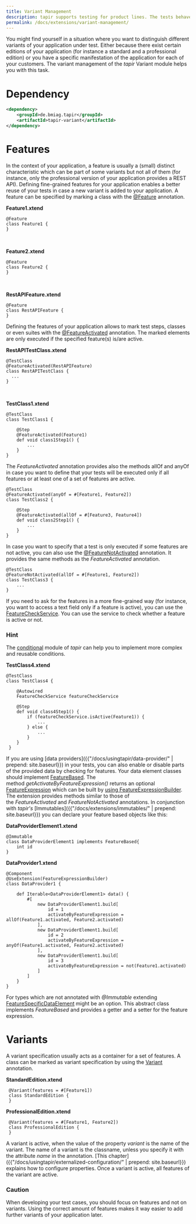 ```yaml
---
title: Variant Management
description: tapir supports testing for product lines. The tests behave differently based on the enabled features of a certain edition or customer.
permalink: /docs/extensions/variant-management/
---
```


You might find yourself in a situation where you want to distinguish
different variants of your application under test. Either because there
exist certain editions of your application (for instance a standard and
a professional edition) or you have a specific manifestation of the
application for each of your customers. The variant management of the
<i>tapir</i> Variant module helps you with this task.

# Dependency

``` xml
<dependency>
    <groupId>de.bmiag.tapir</groupId>
    <artifactId>tapir-variant</artifactId>
</dependency>
```

# Features

In the context of your application, a feature is usually a (small)
distinct characteristic which can be part of some variants but not all
of them (for instance, only the professional version of your application
provides a REST API). Defining fine-grained features for your
application enables a better reuse of your tests in case a new variant
is added to your application. A feature can be specified by marking a
class with the [@Feature](https://www.javadoc.io/page/de.bmiag.tapir/tapir/latest/de/bmiag/tapir/variant/feature/Feature.html) annotation.

**Feature1.xtend**

``` xtend
@Feature
class Feature1 {
}
```

 

**Feature2.xtend**

``` xtend
@Feature
class Feature2 {
}
```

 

**RestAPIFeature.xtend**

``` xtend
@Feature
class RestAPIFeature {
}
```

Defining the features of your application allows to mark test steps,
classes or even suites with the [@FeatureActivated](https://www.javadoc.io/page/de.bmiag.tapir/tapir/latest/de/bmiag/tapir/variant/annotation/feature/FeatureActivated.html) annotation. The marked
elements are only executed if the specified feature(s) is/are active.

**RestAPITestClass.xtend**

``` xtend
@TestClass
@FeatureActivated(RestAPIFeature)
class RestAPITestClass {
  ...
}
```

 

**TestClass1.xtend**

``` xtend
@TestClass
class TestClass1 {

    @Step
    @FeatureActivated(Feature1)
    def void class1Step1() {
        ...
    }
}
```

The *FeatureActivated* annotation provides also the methods allOf and
anyOf in case you want to define that your tests will be executed only
if all features or at least one of a set of features are active.

``` xtend
@TestClass
@FeatureActivated(anyOf = #[Feature1, Feature2])
class TestClass2 {

    @Step
    @FeatureActivated(allOf = #[Feature3, Feature4])
    def void class2Step1() {
        ...
    }
}
```

In case you want to specify that a test is only executed if some
features are not active, you can also use the [@FeatureNotActivated](https://www.javadoc.io/page/de.bmiag.tapir/tapir/latest/de/bmiag/tapir/variant/annotation/feature/FeatureNotActivated.html)
annotation. It provides the same methods as the *FeatureActivated*
annotation.

``` xtend
@TestClass
@FeatureNotActivated(allOf = #[Feature1, Feature2])
class TestClass3 {
    ...
}
```

If you need to ask for the features in a more fine-grained way (for
instance, you want to access a text field only if a feature is active),
you can use the [FeatureCheckService](https://www.javadoc.io/page/de.bmiag.tapir/tapir/latest/de/bmiag/tapir/variant/service/FeatureCheckService.html). You can use the service to check
whether a feature is active or not.

<div class="panel panel-info">
  <div class="panel-heading">
    <h3 class="panel-title"><span class="fa fa-info-circle"></span> Hint</h3>
  </div>
  <div class="panel-body">
  The <a href="{{"/docs/extensions/conditional/" | prepend: site.baseurl}}">conditional</a> module of <i>tapir</i> can help you to implement
  more complex and reusable conditions.
  </div>
</div>

**TestClass4.xtend**

``` xtend
@TestClass
class TestClass4 {

    @Autowired
    FeatureCheckService featureCheckService

    @Step
    def void class4Step1() {
        if (featureCheckService.isActive(Feature1)) {
            ...     
        } else {
            ...
        }
    }
 }
```

If you are using [data providers]({{"/docs/usingtapir/data-provider/" | prepend: site.baseurl}}) in your tests, you can also enable or
disable parts of the provided data by checking for features. Your data
element classes should implement [FeatureBased](https://www.javadoc.io/page/de.bmiag.tapir/tapir/latest/de/bmiag/tapir/variant/data/FeatureBased.html). The
method *getActivateByFeatureExpression()* returns an optional
[FeatureExpression](https://www.javadoc.io/page/de.bmiag.tapir/tapir/latest/de/bmiag/tapir/variant/feature/expression/FeatureExpression.html) which can be built by [using FeatureExpressionBuilder](https://www.javadoc.io/page/de.bmiag.tapir/tapir/latest/de/bmiag/tapir/variant/feature/expression/FeatureExpressionBuilder.html).
The extension provides methods similar to those of
the *FeatureActivated* and *FeatureNotActivated* annotations. In conjunction
with <i>tapir's</i> [Immutables]({{"/docs/extensions/immutables/" | prepend: site.baseurl}}) you can declare your feature based objects like
this:

**DataProviderElement1.xtend**

``` xtend
@Immutable
class DataProviderElement1 implements FeatureBased{
    int id
}
```

**DataProvider1.xtend**

``` xtend
@Component
@UseExtension(FeatureExpressionBuilder)
class DataProvider1 {

    def Iterable<DataProviderElement1> data() {
        #[
            new DataProviderElement1.build[
                id = 1
                activateByFeatureExpression = allOf(Feature1.activated, Feature2.activated)
            ],
            new DataProviderElement1.build[
                id = 2
                activateByFeatureExpression = anyOf(Feature1.activated, Feature2.activated)
            ],
            new DataProviderElement1.build[
                id = 3
                activateByFeatureExpression = not(Feature1.activated)
            ]
        ]
    }
}
```

For types which are not annotated with *@Immutable* extending
[FeatureSpecificDataElement](https://www.javadoc.io/page/de.bmiag.tapir/tapir/latest/de/bmiag/tapir/variant/data/FeatureSpecificDataElement.html) might be an option. This abstract
class implements *FeatureBased* and provides a getter and a setter for the
feature expression.

# Variants

A variant specification usually acts as a container for a set of
features. A class can be marked as variant specification by using the
[Variant](https://www.javadoc.io/page/de.bmiag.tapir/tapir/latest/de/bmiag/tapir/variant/annotation/variant/Variant.html) annotation.

**StandardEdition.xtend**

``` xtend
 @Variant(features = #[Feature1])
 class StandardEdition {
 }
```

**ProfessionalEdition.xtend**

``` xtend
 @Variant(features = #[Feature1, Feature2])
 class ProfessionalEdition {
 }
```


A variant is active, when the value of the property *variant* is the
name of the variant. The name of a variant is the classname, unless you
specify it with the attribute *name* in the annotation. [This
chapter]({{"/docs/usingtapir/externalized-configuration/" | prepend: site.baseurl}}) explains how to configure
properties. Once a variant is active, all features of the variant are
active.

<div class="panel panel-warning">
  <div class="panel-heading">
    <h3 class="panel-title"><span class="fa fa-warning"></span> Caution</h3>
  </div>
  <div class="panel-body">
  When developing your test cases, you should focus on features and not on
  variants. Using the correct amount of features makes it way easier to
  add further variants of your application later.
  </div>
</div>
